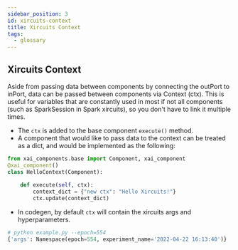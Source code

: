 ```yaml
---
sidebar_position: 3
id: xircuits-context
title: Xircuits Context
tags:
  - glossary
---
```


## Xircuits Context
Aside from passing data between components by connecting the outPort to inPort, data can be passed between components via Context (ctx). This is useful for variables that are constantly used in most if not all components (such as SparkSession in Spark xircuits), so you don't have to link it multiple times.

* The `ctx` is added to the base component `execute()` method. 
* A component that would like to pass data to the context can be treated as a dict, and would be implemented as the following:
```python
from xai_components.base import Component, xai_component
@xai_component()
class HelloContext(Component):
        
    def execute(self, ctx):
        context_dict = {"new ctx": "Hello Xircuits!"}
        ctx.update(context_dict)
```
- In codegen, by default `ctx` will contain the xircuits args and hyperparameters.
```python
# python example.py --epoch=554
{'args': Namespace(epoch=554, experiment_name='2022-04-22 16:13:40')}
```
